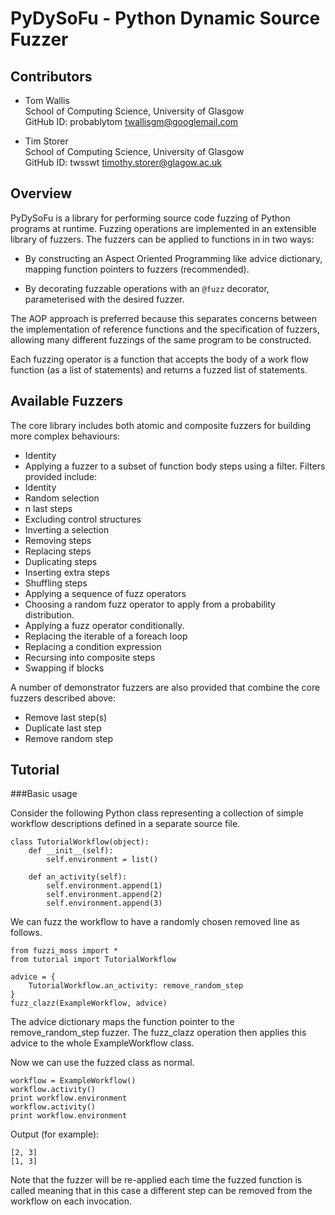 # PyDySoFu - Python Dynamic Source Fuzzer

## Contributors

* Tom Wallis<br/>
  School of Computing Science, University of Glasgow<br/>
  GitHub ID: probablytom
  [twallisgm@googlemail.com](mailto:twallisgm@googlemail.com)

* Tim Storer<br/>
  School of Computing Science, University of Glasgow<br/>
  GitHub ID: twsswt
  [timothy.storer@glagow.ac.uk](mailto:timothy.storer@glagow.ac.uk)

## Overview

PyDySoFu is a library for performing source code fuzzing of Python programs at runtime. Fuzzing operations are
implemented in an extensible library of fuzzers.  The fuzzers can be applied to functions in in two ways:

* By constructing an Aspect Oriented Programming like advice dictionary, mapping function pointers to fuzzers
 (recommended).

* By decorating fuzzable operations with an <code>@fuzz</code> decorator, parameterised with the desired fuzzer.

The AOP approach is preferred because this separates concerns between the implementation of reference functions and the
specification of fuzzers, allowing many different fuzzings of the same program to be constructed.

Each fuzzing operator is a function that accepts the body of a work flow function (as a list of statements) and returns
a fuzzed list of statements.

## Available Fuzzers

The core library includes both atomic and composite fuzzers for building more complex behaviours:

* Identity
* Applying a fuzzer to a subset of function body steps using a filter.  Filters provided include:
 * Identity
 * Random selection
  * n last steps
  * Excluding control structures
  * Inverting a selection
* Removing steps
* Replacing steps
* Duplicating steps
* Inserting extra steps
* Shuffling steps
* Applying a sequence of fuzz operators
* Choosing a random fuzz operator to apply from a probability distribution.
* Applying a fuzz operator conditionally.
* Replacing the iterable of a foreach loop
* Replacing a condition expression
* Recursing into composite steps
* Swapping if blocks

A number of demonstrator fuzzers are also provided that combine the core fuzzers described above:

* Remove last step(s)
* Duplicate last step
* Remove random step


## Tutorial

###Basic usage

Consider the following Python class representing a collection of simple workflow descriptions defined in a separate
source file.

    class TutorialWorkflow(object):
        def __init__(self):
            self.environment = list()

        def an_activity(self):
            self.environment.append(1)
            self.environment.append(2)
            self.environment.append(3)

We can fuzz the workflow to have a randomly chosen removed line as follows.

    from fuzzi_moss import *
    from tutorial import TutorialWorkflow

    advice = {
        TutorialWorkflow.an_activity: remove_random_step
    }
    fuzz_clazz(ExampleWorkflow, advice)

The advice dictionary maps the function pointer to the remove_random_step fuzzer.  The fuzz_clazz operation then applies
this advice to the whole ExampleWorkflow class.

Now we can use the fuzzed class as normal.

    workflow = ExampleWorkflow()
    workflow.activity()
    print workflow.environment
    workflow.activity()
    print workflow.environment

Output (for example):

    [2, 3]
    [1, 3]

Note that the fuzzer will be re-applied each time the fuzzed function is called meaning that in this case a different
step can be removed from the workflow on each invocation.
